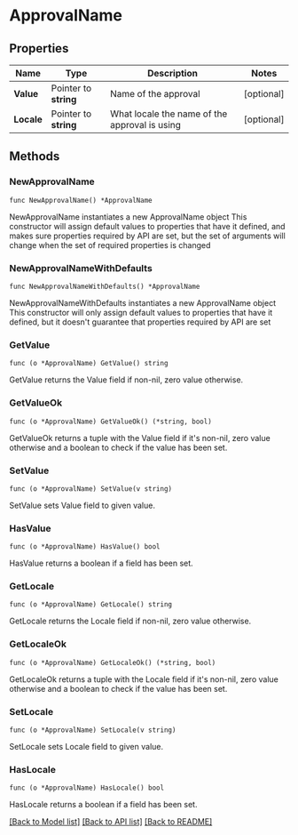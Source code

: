 # ApprovalName

## Properties

Name | Type | Description | Notes
------------ | ------------- | ------------- | -------------
**Value** | Pointer to **string** | Name of the approval | [optional] 
**Locale** | Pointer to **string** | What locale the name of the approval is using | [optional] 

## Methods

### NewApprovalName

`func NewApprovalName() *ApprovalName`

NewApprovalName instantiates a new ApprovalName object
This constructor will assign default values to properties that have it defined,
and makes sure properties required by API are set, but the set of arguments
will change when the set of required properties is changed

### NewApprovalNameWithDefaults

`func NewApprovalNameWithDefaults() *ApprovalName`

NewApprovalNameWithDefaults instantiates a new ApprovalName object
This constructor will only assign default values to properties that have it defined,
but it doesn't guarantee that properties required by API are set

### GetValue

`func (o *ApprovalName) GetValue() string`

GetValue returns the Value field if non-nil, zero value otherwise.

### GetValueOk

`func (o *ApprovalName) GetValueOk() (*string, bool)`

GetValueOk returns a tuple with the Value field if it's non-nil, zero value otherwise
and a boolean to check if the value has been set.

### SetValue

`func (o *ApprovalName) SetValue(v string)`

SetValue sets Value field to given value.

### HasValue

`func (o *ApprovalName) HasValue() bool`

HasValue returns a boolean if a field has been set.

### GetLocale

`func (o *ApprovalName) GetLocale() string`

GetLocale returns the Locale field if non-nil, zero value otherwise.

### GetLocaleOk

`func (o *ApprovalName) GetLocaleOk() (*string, bool)`

GetLocaleOk returns a tuple with the Locale field if it's non-nil, zero value otherwise
and a boolean to check if the value has been set.

### SetLocale

`func (o *ApprovalName) SetLocale(v string)`

SetLocale sets Locale field to given value.

### HasLocale

`func (o *ApprovalName) HasLocale() bool`

HasLocale returns a boolean if a field has been set.


[[Back to Model list]](../README.md#documentation-for-models) [[Back to API list]](../README.md#documentation-for-api-endpoints) [[Back to README]](../README.md)


